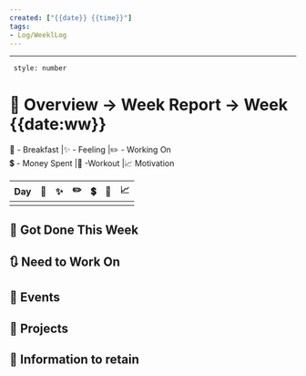 ```yaml
---
created: ["{{date}} {{time}}"]
tags:
- Log/WeeklLog
---
```

___
```toc
 style: number
```
# 🌌 Overview -> Week Report -> Week {{date:ww}}
🍜 - Breakfast |✨ - Feeling |✏️ - Working On  
💲 - Money Spent |💪 -Workout |📈 Motivation

| Day | 🍜  | ✨  | ✏️  | 💲  | 💪  | 📈  |
| --- | --- | --- | --- | --- | --- | --- |
|     |     |     |     |     |     |     |
## 📑 Got Done This Week

## 🔃 Need to Work On
## 📜 Events
## 📃 Projects
## 💾 Information to retain
